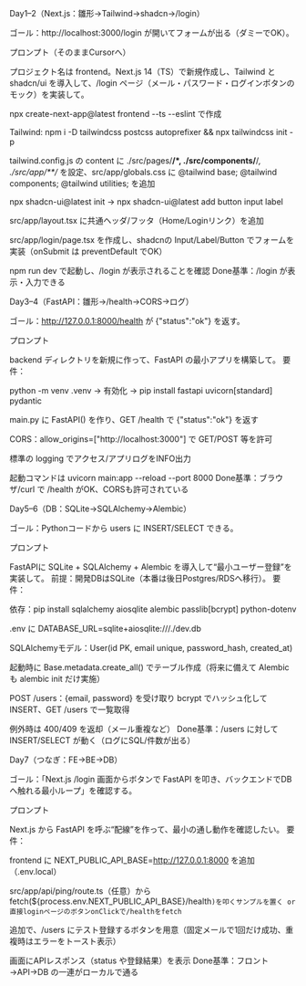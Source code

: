 Day1–2（Next.js：雛形→Tailwind→shadcn→/login）

ゴール：http://localhost:3000/login が開いてフォームが出る（ダミーでOK）。

プロンプト（そのままCursorへ）

プロジェクト名は frontend。Next.js 14（TS）で新規作成し、Tailwind と shadcn/ui を導入して、/login ページ（メール・パスワード・ログインボタンのモック）を実装して。

npx create-next-app@latest frontend --ts --eslint で作成

Tailwind: npm i -D tailwindcss postcss autoprefixer && npx tailwindcss init -p

tailwind.config.js の content に ./src/pages/**/*, ./src/components/**/*, ./src/app/**/* を設定、src/app/globals.css に @tailwind base; @tailwind components; @tailwind utilities; を追加

npx shadcn-ui@latest init → npx shadcn-ui@latest add button input label

src/app/layout.tsx に共通ヘッダ/フッタ（Home/Loginリンク）を追加

src/app/login/page.tsx を作成し、shadcnの Input/Label/Button でフォームを実装（onSubmit は preventDefault でOK）

npm run dev で起動し、/login が表示されることを確認
Done基準：/login が表示・入力できる

Day3–4（FastAPI：雛形→/health→CORS→ログ）

ゴール：http://127.0.0.1:8000/health が {"status":"ok"} を返す。

プロンプト

backend ディレクトリを新規に作って、FastAPI の最小アプリを構築して。
要件：

python -m venv .venv → 有効化 → pip install fastapi uvicorn[standard] pydantic

main.py に FastAPI() を作り、GET /health で {"status":"ok"} を返す

CORS：allow_origins=["http://localhost:3000"] で GET/POST 等を許可

標準の logging でアクセス/アプリログをINFO出力

起動コマンドは uvicorn main:app --reload --port 8000
Done基準：ブラウザ/curl で /health がOK、CORSも許可されている

Day5–6（DB：SQLite→SQLAlchemy→Alembic）

ゴール：Pythonコードから users に INSERT/SELECT できる。

プロンプト

FastAPIに SQLite + SQLAlchemy + Alembic を導入して“最小ユーザー登録”を実装して。
前提：開発DBはSQLite（本番は後日Postgres/RDSへ移行）。
要件：

依存：pip install sqlalchemy aiosqlite alembic passlib[bcrypt] python-dotenv

.env に DATABASE_URL=sqlite+aiosqlite:///./dev.db

SQLAlchemyモデル：User(id PK, email unique, password_hash, created_at)

起動時に Base.metadata.create_all() でテーブル作成（将来に備えて Alembic も alembic init だけ実施）

POST /users：{email, password} を受け取り bcrypt でハッシュ化してINSERT、GET /users で一覧取得

例外時は 400/409 を返却（メール重複など）
Done基準：/users に対して INSERT/SELECT が動く（ログにSQL/件数が出る）

Day7（つなぎ：FE→BE→DB）

ゴール：「Next.js /login 画面からボタンで FastAPI を叩き、バックエンドでDBへ触れる最小ループ」を確認する。

プロンプト

Next.js から FastAPI を呼ぶ“配線”を作って、最小の通し動作を確認したい。
要件：

frontend に NEXT_PUBLIC_API_BASE=http://127.0.0.1:8000 を追加（.env.local）

src/app/api/ping/route.ts（任意）から fetch(\${process.env.NEXT_PUBLIC_API_BASE}/health`)を叩くサンプルを置く or 直接loginページのボタンonClickで/healthをfetch`

追加で、/users にテスト登録するボタンを用意（固定メールで1回だけ成功、重複時はエラーをトースト表示）

画面にAPIレスポンス（status や登録結果）を表示
Done基準：フロント→API→DB の一連がローカルで通る